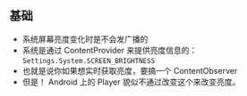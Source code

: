 ## 基础
* 系统屏幕亮度变化时是不会发广播的
* 系统是通过 ContentProvider 来提供亮度信息的：`Settings.System.SCREEN_BRIGHTNESS`
* 也就是说你如果想实时获取亮度，要搞一个 ContentObserver
* 但是！ Android 上的 Player 貌似不通过改变这个来改变亮度。